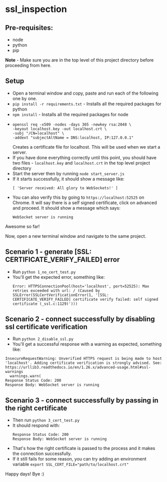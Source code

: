 # ssl_inspection

## Pre-requisites:

* node
* python
* pip

**Note** - Make sure you are in the top level of this project directory before proceeding from here.

## Setup
* Open a terminal window and copy, paste and run each of the following one by one.
* `pip install -r requirements.txt` - Installs all the required packages for python
* `npm install` - Installs all the required packages for node
* ```
  openssl req -x509 -nodes -days 365 -newkey rsa:2048 \
  -keyout localhost.key -out localhost.crt \
  -subj "/CN=localhost" \
  -addext "subjectAltName = DNS:localhost, IP:127.0.0.1"
  ```
  Creates a certificate file for localhost. This will be used when we start a server.
* If you have done everything correctly until this point, you should have two files - `localhost.key` and `localhost.crt` in the top level project directory
* Start the server then by running `node start_server.js`
* If it starts successfully, it should show a message like:
  ```
  [ 'Server received: All glory to WebSockets!' ]
  ```
* You can also verify this by going to `https://localhost:52525` on Chrome.
  It will say there is a self signed certificate, click on advanced and proceed.
  It should show a message which says:
  ```
  WebSocket server is running
  ```  

Awesome so far! 

Now, open a new terminal window and navigate to the same project.

## Scenario 1 - generate [SSL: CERTIFICATE_VERIFY_FAILED] error

* Run `python 1_no_cert_test.py`
* You'll get the expected error, something like:
  ```
  Error: HTTPSConnectionPool(host='localhost', port=52525): Max retries exceeded with url: / (Caused by SSLError(SSLCertVerificationError(1, '[SSL: CERTIFICATE_VERIFY_FAILED] certificate verify failed: self signed certificate (_ssl.c:1129)')))
  ```

## Scenario 2 - connect successfully by disabling ssl certificate verification
* Run `python 2_disable_ssl.py`
* You'll get a successful response with a warning as expected, something like:
```
InsecureRequestWarning: Unverified HTTPS request is being made to host 'localhost'. Adding certificate verification is strongly advised. See: https://urllib3.readthedocs.io/en/1.26.x/advanced-usage.html#ssl-warnings
  warnings.warn(
Response Status Code: 200
Response Body: WebSocket server is running
```
  
## Scenario 3 - connect successfully by passing in the right certificate
* Then run `python 3_cert_test.py`
* It should respond with:
  ```
  Response Status Code: 200
  Response Body: WebSocket server is running
  ```
* That's how the right certificate is passed to the process and it makes the connection successfully.
* If it still fails for some reason, you can try adding an environment variable `export SSL_CERT_FILE="path/to/localhost.crt"`



Happy days!
Bye :) 



